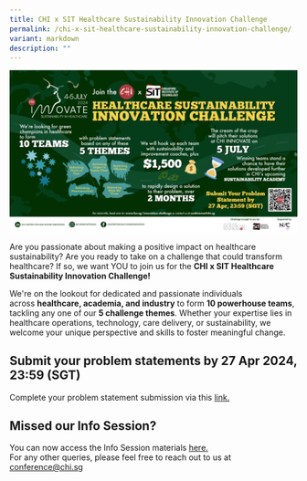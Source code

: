 ```yaml
---
title: CHI x SIT Healthcare Sustainability Innovation Challenge
permalink: /chi-x-sit-healthcare-sustainability-innovation-challenge/
variant: markdown
description: ""
---
```

![](/images/CHI%20INNOVATE/CHIxSIT_v02_02_Landscape__1_.png)

Are you passionate about making a positive impact on healthcare sustainability? Are you ready to take on a challenge that could transform healthcare? If so, we want YOU to join us for the&nbsp;**CHI x SIT Healthcare Sustainability Innovation Challenge!**  
  
We're on the lookout for dedicated and passionate individuals across&nbsp;**healthcare, academia, and industry**&nbsp;to form **10 powerhouse teams**, tackling any one of our **5 challenge themes**. Whether your expertise lies in healthcare operations, technology, care delivery, or sustainability, we welcome your unique perspective and skills to foster meaningful change.

<h2>Submit your problem statements by 27 Apr 2024, 23:59 (SGT)</h2>
Complete your problem statement submission via this 
<a href="https://form.gov.sg/6613beb6edab5bf5dea3f090">link.</a>
<br>

<h2>Missed our Info Session?</h2>
You can now access the Info Session materials <a href="https://www.dropbox.com/scl/fo/exx3ifgae0phvbh8bryle/AKswwGn9hFZfhLsMDUfJqmo?rlkey=bd4ghindzmn239ydx3l3ggsmm&amp;dl=0">here.</a>
<br> For any other queries, please feel free to reach out to us at <a href="mailto:conference@chi.sg">conference@chi.sg</a>